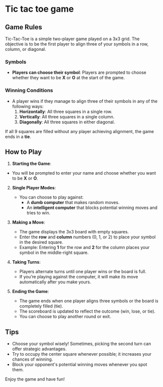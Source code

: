 # Tic tac toe game 

## Game Rules
Tic-Tac-Toe is a simple two-player game played on a 3x3 grid. The objective is to be the first player to align three of your symbols in a row, column, or diagonal.

### Symbols
- **Players can choose their symbol**: Players are prompted to choose whether they want to be **X** or **O** at the start of the game.

### Winning Conditions
- A player wins if they manage to align three of their symbols in any of the following ways:
  1. **Horizontally**: All three squares in a single row.
  2. **Vertically**: All three squares in a single column.
  3. **Diagonally**: All three squares in either diagonal.
  
If all 9 squares are filled without any player achieving alignment, the game ends in a **tie**.

## How to Play
1. **Starting the Game**:
- You will be prompted to enter your name and choose whether you want to be **X** or **O**.

2. **Single Player Modes**:
   - You can choose to play against:
     - A **dumb computer** that makes random moves.
     - An **intelligent computer** that blocks potential winning moves and tries to win.

3. **Making a Move**:
   - The game displays the 3x3 board with empty squares.
   - Enter the **row** and **column** numbers (0, 1, or 2) to place your symbol in the desired square.
   - Example: Entering **1** for the row and **2** for the column places your symbol in the middle-right square.

4. **Taking Turns**:
   - Players alternate turns until one player wins or the board is full.
   - If you’re playing against the computer, it will make its move automatically after you make yours.

5. **Ending the Game**:
   - The game ends when one player aligns three symbols or the board is completely filled (tie).
   - The scoreboard is updated to reflect the outcome (win, lose, or tie).
   - You can choose to play another round or exit.

## Tips
- Choose your symbol wisely! Sometimes, picking the second turn can offer strategic advantages.
- Try to occupy the center square whenever possible; it increases your chances of winning.
- Block your opponent's potential winning moves whenever you spot them.

Enjoy the game and have fun!
